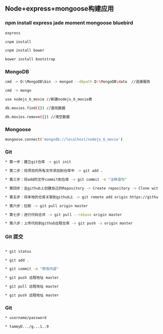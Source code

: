 ## Node+express+mongoose构建应用

### npm install express jade moment mongoose bluebird
```bash
express

cnpm install

cnpm install bower

bower install bootstrap
```
  
### MongoDB
```bash
cmd -> D:\MongoDB\bin -> mongod --dbpath D:\MongoDB\data  //连接服务

cmd -> mongo

use nodejs_6_movie //新建nodejs_6_movie表

db.movies.find({}) //查找数据

db.movies.remove({}) //清空数据
```

### Mongoose
```bash
mongoose.connect('mongodb://localhost/nodejs_6_movie')
```

### Git
```bash
* 第一步：建立git仓库 -> git init

* 第二步：将项目的所有文件添加到仓库中 -> git add .

* 第三步：将add的文件commit到仓库 -> git commit -m "注释语句"

* 第四步：去github上创建自己的Repository -> Create repository -> Clone with HTTPS

* 第五步：将本地的仓库关联到github上 -> git remote add origin https://github.com/tammyDing/nowyoucreate

* 第六步：拉取 -> git pull origin master

* 第七步：进行代码合并 -> git pull --rebase origin master

* 第八步：上传代码到github远程仓库 -> git push -u origin master

```

### Git 提交
```bash

* git status

* git add .

* git commit -m "修改内容"

* git push 远程地址 master

* git pull 远程地址 master

* git push 远程地址 master

```

### Git
```bash
* username/password

* tammyD.../g...1..9
```
